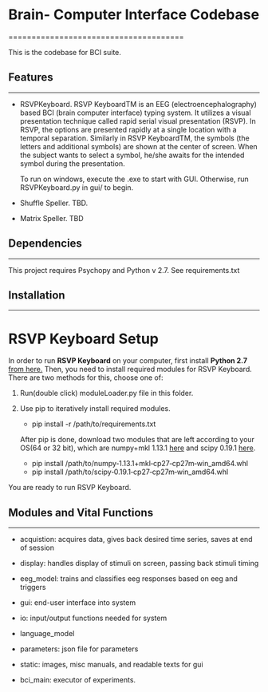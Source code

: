 # Brain- Computer Interface Codebase
======================================

This is the codebase for BCI suite. 

## Features
-----------

- RSVPKeyboard. 
	RSVP KeyboardTM is an EEG (electroencephalography) based BCI (brain
	computer interface) typing system. It utilizes a visual presentation technique
	called rapid serial visual presentation (RSVP). In RSVP, the options are
	presented rapidly at a single location with a temporal separation. Similarly
	in RSVP KeyboardTM, the symbols (the letters and additional symbols) are
	shown at the center of screen. When the subject wants to select a symbol,
	he/she awaits for the intended symbol during the presentation.

	To run on windows, execute the .exe to start with GUI. Otherwise, run RSVPKeyboard.py in gui/ to begin. 

- Shuffle Speller.
	TBD.

- Matrix Speller.
	TBD 

## Dependencies
-------------
This project requires Psychopy and Python v 2.7. See requirements.txt


## Installation
------------

# RSVP Keyboard Setup

In order to run **RSVP Keyboard** on your computer, first install **Python 2.7** [from here.](https://www.python.org/downloads/) Then, you need to install required modules for RSVP Keyboard. There are two methods for this, choose one of:
1. Run(double click) moduleLoader.py file in this folder.
2. Use pip to iteratively install required modules.
    - pip install -r /path/to/requirements.txt

    After pip is done, download two modules that are left according to your OS(64 or 32 bit), which are numpy+mkl 1.13.1 [here](http://www.lfd.uci.edu/~gohlke/pythonlibs/#numpy) and scipy 0.19.1 [here](http://www.lfd.uci.edu/~gohlke/pythonlibs/#scipy).
    - pip install /path/to/numpy‑1.13.1+mkl‑cp27‑cp27m‑win_amd64.whl
    - pip install /path/to/scipy‑0.19.1‑cp27‑cp27m‑win_amd64.whl

You are ready to run RSVP Keyboard.

## Modules and Vital Functions
------------------------------

- acquistion: acquires data, gives back desired time series, saves at end of session
- display: handles display of stimuli on screen, passing back stimuli timing
- eeg_model: trains and classifies eeg responses based on eeg and triggers
- gui: end-user interface into system
- io: input/output functions needed for system
- language_model
- parameters: json file for parameters
- static: images, misc manuals, and readable texts for gui

- bci_main: executor of experiments. 


